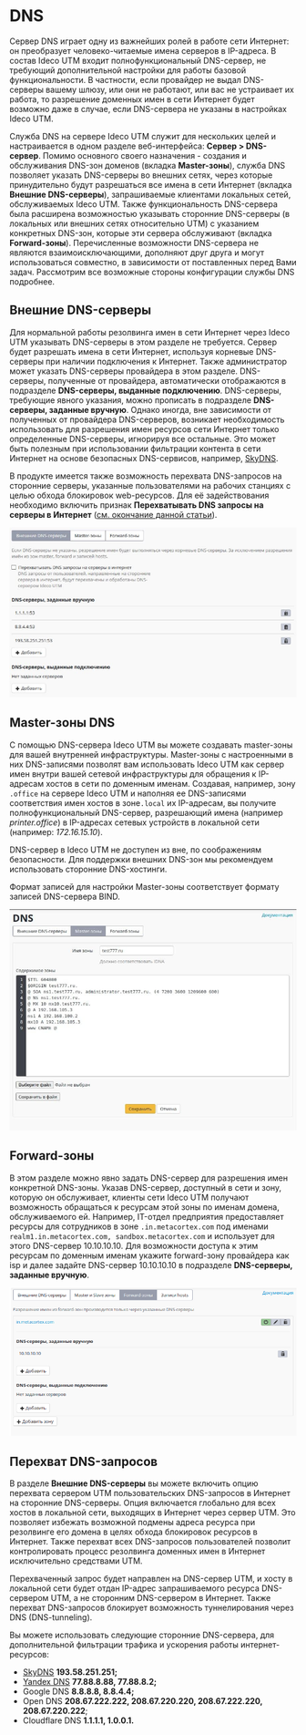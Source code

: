# DNS

Сервер DNS играет одну из важнейших ролей в работе сети Интернет: он преобразует человеко-читаемые имена серверов в IP-адреса. В состав Ideco UTM входит полнофункциональный DNS-сервер, не требующий дополнительной настройки для работы базовой функциональности. В частности, если провайдер не выдал DNS-серверы вашему шлюзу, или они не работают, или вас не устраивает их работа, то разрешение доменных имен в сети Интернет будет возможно даже в случае, если DNS-сервера не указаны в настройках Ideco UTM.

Служба DNS на сервере Ideco UTM служит для нескольких целей и настраивается в одном разделе веб-интерфейса: **Сервер &gt; DNS-сервер**. Помимо основного своего назначения - создания и обслуживания DNS-зон доменов \(вкладка **Master-зоны**\), служба DNS позволяет указать DNS-серверы во внешних сетях, через которые принудительно будут разрешаться все имена в сети Интернет \(вкладка **Внешние DNS-серверы**\), запрашиваемые клиентами локальных сетей, обслуживаемых Ideco UTM. Также функциональность DNS-сервера была расширена возможностью указывать сторонние DNS-серверы \(в локальных или внешних сетях относительно UTM\) с указанием конкретных DNS-зон, которые эти сервера обслуживают \(вкладка **Forward-зоны**\). Перечисленные возможности DNS-сервера не являются взаимоисключающими, дополняют друг друга и могут использоваться совместно, в зависимости от поставленных перед Вами задач. Рассмотрим все возможные стороны конфигурации службы DNS подробнее.

## Внешние DNS-серверы

Для нормальной работы резолвинга имен в сети Интернет через Ideco UTM указывать DNS-серверы в этом разделе не требуется. Сервер будет разрешать имена в сети Интернет, используя корневые DNS-серверы при наличии подключения к Интернет. Также администратор может указать DNS-серверы провайдера в этом разделе. DNS-серверы, полученные от провайдера, автоматически отображаются в подразделе **DNS-серверы, выданные подключению**. DNS-серверы, требующие явного указания, можно прописать в подразделе **DNS-серверы, заданные вручную**. Однако иногда, вне зависимости от полученных от провайдера DNS-серверов, возникает необходимость использовать для разрешения имен ресурсов сети Интернет только определенные DNS-серверы, игнорируя все остальные. Это может быть полезным при использовании фильтрации контента в сети Интернет на основе безопасных DNS-сервисов, например, [SkyDNS](../skydns.md).

В продукте имеется также возможность перехвата DNS-запросов на сторонние серверы, указанные пользователями на рабочих станциях с целью обхода блокировок web-ресурсов. Для её задействования необходимо включить признак **Перехватывать DNS запросы на серверы в Интернет** \([см. окончание данной статьи](dns.md#perekhvat-dns-zaprosov)\).

![](../.gitbook/assets/7110738.jpg)

## Master-зоны DNS

С помощью DNS-сервера Ideco UTM вы можете создавать master-зоны для вашей внутренней инфраструктуры. Master-зоны с настроенными в них DNS-записями позволят вам использовать Ideco UTM как сервер имен внутри вашей сетевой инфраструктуры для обращения к IP-адресам хостов в сети по доменным именам. Создавая, например, зону `.office` на сервере Ideco UTM и наполняя ее DNS-записями соответствия имен хостов в зоне`.local` их IP-адресам, вы получите полнофункциональный DNS-сервер, разрешающий имена \(например _printer.office_\) в IP-адресах сетевых устройств в локальной сети \(например: _172.16.15.10_\).

DNS-сервер в Ideco UTM не доступен из вне, по соображениям безопасности. Для поддержки внешних DNS-зон мы рекомендуем использовать сторонние DNS-хостинги.

Формат записей для настройки Master-зоны соответствует формату записей DNS-сервера BIND.

![](../.gitbook/assets/master-zone-7-9-.jpg)

## Forward-зоны

В этом разделе можно явно задать DNS-сервер для разрешения имен конкретной DNS-зоны. Указав DNS-сервер, доступный в сети и зону, которую он обслуживает, клиенты сети Ideco UTM получают возможность обращаться к ресурсам этой зоны по именам домена, обслуживаемого ей. Например, IT-отдел предприятия предоставляет ресурсы для сотрудников в зоне `.in.metacortex.com` под именами `realm1.in.metacortex.com, sandbox.metacortex.com` и использует для этого DNS-сервер 10.10.10.10. Для возможности доступа к этим ресурсам по доменным именам укажите forward-зону провайдера как isp и далее задайте DNS-сервер 10.10.10.10 в подразделе **DNS-серверы, заданные вручную**.

![](../.gitbook/assets/6586605.png)

## Перехват DNS-запросов

В разделе **Внешние DNS-серверы** вы можете включить опцию перехвата сервером UTM пользовательских DNS-запросов в Интернет на сторонние DNS-серверы. Опция включается глобально для всех хостов в локальной сети, выходящих в Интернет через сервер UTM. Это позволяет избежать возможной подмены адреса ресурса при резолвинге его домена в целях обхода блокировок ресурсов в Интернет. Также перехват всех DNS-запросов пользователей позволит контролировать процесс резолвинга доменных имен в Интернет исключительно средствами UTM.

Перехваченный запрос будет направлен на DNS-сервер UTM, и хосту в локальной сети будет отдан IP-адрес запрашиваемого ресурса DNS-сервером UTM, а не сторонним DNS-сервером в Интернет. Также перехват DNS-запросов блокирует возможность туннелирования через DNS \(DNS-tunneling\).

Вы можете использовать следующие сторонние DNS-сервера, для дополнительной фильтрации трафика и ускорения работы интернет-ресурсов:

* [SkyDNS](https://www.skydns.ru/) **193.58.251.251;**
* [Yandex DNS](https://dns.yandex.ru/) **77.88.8.88, 77.88.8.2;**
* Google DNS **8.8.8.8, 8.8.4.4;**
* Open DNS **208.67.222.222, 208.67.220.220, 208.67.222.220, 208.67.220.222**;
* Cloudflare DNS **1.1.1.1, 1.0.0.1.**

